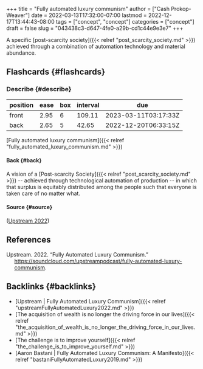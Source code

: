 +++
title = "Fully automated luxury communism"
author = ["Cash Prokop-Weaver"]
date = 2022-03-13T17:32:00-07:00
lastmod = 2022-12-17T13:44:43-08:00
tags = ["concept", "concept"]
categories = ["concept"]
draft = false
slug = "043438c3-d647-4fe0-a29b-cd1c44e9e3e7"
+++

A specific [post-scarcity society]({{< relref "post_scarcity_society.md" >}}) achieved through a combination of automation technology and material abundance.


## Flashcards {#flashcards}


### Describe {#describe}

| position | ease | box | interval | due                  |
|----------|------|-----|----------|----------------------|
| front    | 2.95 | 6   | 109.11   | 2023-03-11T03:17:33Z |
| back     | 2.65 | 5   | 42.65    | 2022-12-20T06:33:15Z |

[Fully automated luxury communism]({{< relref "fully_automated_luxury_communism.md" >}})


#### Back {#back}

A vision of a [Post-scarcity Society]({{< relref "post_scarcity_society.md" >}}) -- achieved through technological automation of production -- in which that surplus is equitably distributed among the people such that everyone is taken care of no matter what.


#### Source {#source}

(<a href="#citeproc_bib_item_1">Upstream 2022</a>)

## References

<style>.csl-entry{text-indent: -1.5em; margin-left: 1.5em;}</style><div class="csl-bib-body">
  <div class="csl-entry"><a id="citeproc_bib_item_1"></a>Upstream. 2022. “Fully Automated Luxury Communism.” <a href="https://soundcloud.com/upstreampodcast/fully-automated-luxury-communism">https://soundcloud.com/upstreampodcast/fully-automated-luxury-communism</a>.</div>
</div>


## Backlinks {#backlinks}

-   [Upstream | Fully Automated Luxury Communism]({{< relref "upstreamFullyAutomatedLuxury2022.md" >}})
-   [The acquisition of wealth is no longer the driving force in our lives]({{< relref "the_acquisition_of_wealth_is_no_longer_the_driving_force_in_our_lives.md" >}})
-   [The challenge is to improve yourself]({{< relref "the_challenge_is_to_improve_yourself.md" >}})
-   [Aaron Bastani | Fully Automated Luxury Communism: A Manifesto]({{< relref "bastaniFullyAutomatedLuxury2019.md" >}})
